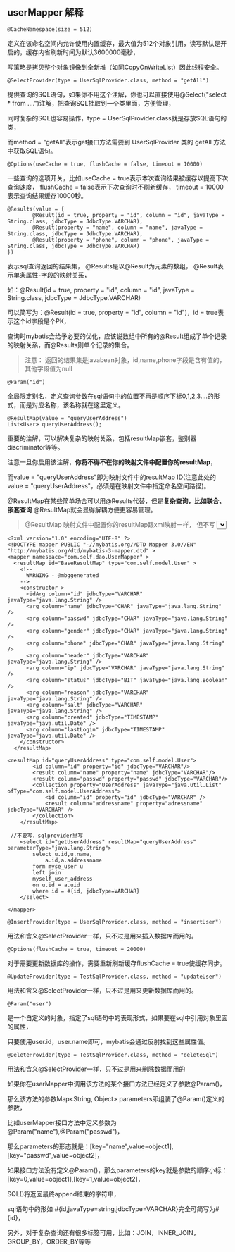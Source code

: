 
## userMapper 解释

```
@CacheNamespace(size = 512) 

```
定义在该命名空间内允许使用内置缓存，最大值为512个对象引用，读写默认是开启的，缓存内省刷新时间为默认3600000毫秒，

写策略是拷贝整个对象镜像到全新堆（如同CopyOnWriteList）因此线程安全。 

```
@SelectProvider(type = UserSqlProvider.class, method = "getAll") 

```
提供查询的SQL语句，如果你不用这个注解，你也可以直接使用@Select("select * from ....")注解，把查询SQL抽取到一个类里面，方便管理，

同时复杂的SQL也容易操作，type = UserSqlProvider.class就是存放SQL语句的类，

而method = "getAll"表示get接口方法需要到 UserSqlProvider 类的 getAll 方法中获取SQL语句。 

```
@Options(useCache = true, flushCache = false, timeout = 10000) 

```
一些查询的选项开关，比如useCache = true表示本次查询结果被缓存以提高下次查询速度，
flushCache = false表示下次查询时不刷新缓存，
timeout = 10000表示查询结果缓存10000秒。 

```
@Results(value = {  
        @Result(id = true, property = "id", column = "id", javaType = String.class, jdbcType = JdbcType.VARCHAR),  
        @Result(property = "name", column = "name", javaType = String.class, jdbcType = JdbcType.VARCHAR),
        @Result(property = "phone", column = "phone", javaType = String.class, jdbcType = JdbcType.VARCHAR)
})  
```
表示sql查询返回的结果集，
@Results是以@Result为元素的数组，
@Result表示单条属性-字段的映射关系，

如：@Result(id = true, property = "id", column = "id", javaType = String.class, jdbcType = JdbcType.VARCHAR)

可以简写为：@Result(id = true, property = "id", column = "id")，id = true表示这个id字段是个PK，

查询时mybatis会给予必要的优化，应该说数组中所有的@Result组成了单个记录的映射关系，而@Results则单个记录的集合。

> 注意： 返回的结果集是javabean对象，id,name,phone字段是含有值的，其他字段值为null
 
```
@Param("id") 
```
全局限定别名，定义查询参数在sql语句中的位置不再是顺序下标0,1,2,3....的形式，而是对应名称，该名称就在这里定义。 


```
@ResultMap(value = "queryUserAddress") 
List<User> queryUserAddress();
```
重要的注解，可以解决复杂的映射关系，包括resultMap嵌套，鉴别器discriminator等等。

注意一旦你启用该注解，**你将不得不在你的映射文件中配置你的resultMap**，

而value = "queryUserAddress"即为映射文件中的resultMap ID(注意此处的value = "queryUserAddress"，必须是在映射文件中指定命名空间路径)。

@ResultMap在某些简单场合可以用@Results代替，但是**复杂查询，比如联合、嵌套查询** @ResultMap就会显得解耦方便更容易管理。 

> @ResultMap 映射文件中配置你的resultMap跟xml映射一样， 但不写 <select id="getUserAddress" resultMap="queryUserAddress" parameterType="java.lang.String">
语句，sqlprovider里写

```
<?xml version="1.0" encoding="UTF-8" ?>
<!DOCTYPE mapper PUBLIC "-//mybatis.org//DTD Mapper 3.0//EN" "http://mybatis.org/dtd/mybatis-3-mapper.dtd" >
<mapper namespace="com.self.dao.UserMapper" >
  <resultMap id="BaseResultMap" type="com.self.model.User" >
    <!--
      WARNING - @mbggenerated
    -->
    <constructor >
      <idArg column="id" jdbcType="VARCHAR" javaType="java.lang.String" />
      <arg column="name" jdbcType="CHAR" javaType="java.lang.String" />
      <arg column="passwd" jdbcType="CHAR" javaType="java.lang.String" />
      <arg column="gender" jdbcType="CHAR" javaType="java.lang.String" />
      <arg column="phone" jdbcType="CHAR" javaType="java.lang.String" />
      <arg column="header" jdbcType="VARCHAR" javaType="java.lang.String" />
      <arg column="ip" jdbcType="VARCHAR" javaType="java.lang.String" />
      <arg column="status" jdbcType="BIT" javaType="java.lang.Boolean" />
      <arg column="reason" jdbcType="VARCHAR" javaType="java.lang.String" />
      <arg column="salt" jdbcType="VARCHAR" javaType="java.lang.String" />
      <arg column="created" jdbcType="TIMESTAMP" javaType="java.util.Date" />
      <arg column="lastLogin" jdbcType="TIMESTAMP" javaType="java.util.Date" />
    </constructor>
  </resultMap>
  
<resultMap id="queryUserAddress" type="com.self.model.User">  
	    <id column="id" property="id" jdbcType="VARCHAR"/>  
	    <result column="name" property="name" jdbcType="VARCHAR"/>  
	    <result column="passwd" property="passwd" jdbcType="VARCHAR"/>  
	    <collection property="UserAddress" javaType="java.util.List" ofType="com.self.model.UserAddress">  
	        <id column="id" property="id" jdbcType="VARCHAR" />  
	        <result column="addressname" property="adressname" jdbcType="VARCHAR" />   
	    </collection>  
 	</resultMap>
	
 //不要写，sqlprovider里写
	<select id="getUserAddress" resultMap="queryUserAddress" parameterType="java.lang.String">
		select u.id,u.name,
			a.id,a.addressname
		form myse_user u
		left join 
		myself_user_address
		on u.id = a.uid
		where id = #{id, jdbcType=VARCHAR}
	</select>
  
</mapper>

 ```
 
```
@InsertProvider(type = UserSqlProvider.class, method = "insertUser") 

```
用法和含义@SelectProvider一样，只不过是用来插入数据库而用的。 

```
@Options(flushCache = true, timeout = 20000) 
```
对于需要更新数据库的操作，需要重新刷新缓存flushCache = true使缓存同步。 

```
@UpdateProvider(type = TestSqlProvider.class, method = "updateUser") 

```
用法和含义@SelectProvider一样，只不过是用来更新数据库而用的。 

```
@Param("user") 
````
是一个自定义的对象，指定了sql语句中的表现形式，如果要在sql中引用对象里面的属性，

只要使用user.id，user.name即可，mybatis会通过反射找到这些属性值。 

```
@DeleteProvider(type = TestSqlProvider.class, method = "deleteSql") 
````
用法和含义@SelectProvider一样，只不过是用来删除数据而用的


如果你在userMapper中调用该方法的某个接口方法已经定义了参数@Param()，

那么该方法的参数Map<String, Object> parameters即组装了@Param()定义的参数，

比如userMapper接口方法中定义参数为@Param("name"),@Param("passwd")，

那么parameters的形态就是：[key="name",value=object1],[key="passwd",value=object2]，

如果接口方法没有定义@Param()，那么parameters的key就是参数的顺序小标：[key=0,value=object1],[key=1,value=object2]，

SQL()将返回最终append结束的字符串，

sql语句中的形如 #{id,javaType=string,jdbcType=VARCHAR}完全可简写为#{id}，

另外，对于复杂查询还有很多标签可用，比如：JOIN，INNER_JOIN，GROUP_BY，ORDER_BY等等



